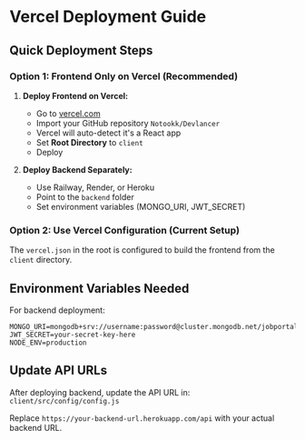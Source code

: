 # Vercel Deployment Guide

## Quick Deployment Steps

### Option 1: Frontend Only on Vercel (Recommended)

1. **Deploy Frontend on Vercel:**
   - Go to [vercel.com](https://vercel.com)
   - Import your GitHub repository `Notookk/Devlancer`
   - Vercel will auto-detect it's a React app
   - Set **Root Directory** to `client`
   - Deploy

2. **Deploy Backend Separately:**
   - Use Railway, Render, or Heroku
   - Point to the `backend` folder
   - Set environment variables (MONGO_URI, JWT_SECRET)

### Option 2: Use Vercel Configuration (Current Setup)

The `vercel.json` in the root is configured to build the frontend from the `client` directory.

## Environment Variables Needed

For backend deployment:
```
MONGO_URI=mongodb+srv://username:password@cluster.mongodb.net/jobportal
JWT_SECRET=your-secret-key-here
NODE_ENV=production
```

## Update API URLs

After deploying backend, update the API URL in:
`client/src/config/config.js`

Replace `https://your-backend-url.herokuapp.com/api` with your actual backend URL.
